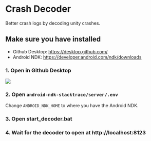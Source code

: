 # Crash Decoder

Better crash logs by decoding unity crashes.

## Make sure you have installed

- Github Desktop: https://desktop.github.com/
- Android NDK: https://developer.android.com/ndk/downloads

### 1. Open in Github Desktop

![](http://i63.tinypic.com/105r3sx.png)

### 2. Open `android-ndk-stacktrace/server/.env`

Change `ANDROID_NDK_HOME` to where you have the Android NDK.

### 3. Open start_decoder.bat

### 4. Wait for the decoder to open at http://localhost:8123
